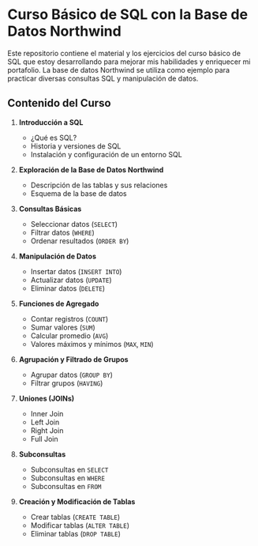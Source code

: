 # Curso Básico de SQL con la Base de Datos Northwind

Este repositorio contiene el material y los ejercicios del curso básico de SQL que estoy desarrollando para mejorar mis habilidades y enriquecer mi portafolio. La base de datos Northwind se utiliza como ejemplo para practicar diversas consultas SQL y manipulación de datos.

## Contenido del Curso

1. **Introducción a SQL**
   - ¿Qué es SQL?
   - Historia y versiones de SQL
   - Instalación y configuración de un entorno SQL

2. **Exploración de la Base de Datos Northwind**
   - Descripción de las tablas y sus relaciones
   - Esquema de la base de datos

3. **Consultas Básicas**
   - Seleccionar datos (`SELECT`)
   - Filtrar datos (`WHERE`)
   - Ordenar resultados (`ORDER BY`)

4. **Manipulación de Datos**
   - Insertar datos (`INSERT INTO`)
   - Actualizar datos (`UPDATE`)
   - Eliminar datos (`DELETE`)

5. **Funciones de Agregado**
   - Contar registros (`COUNT`)
   - Sumar valores (`SUM`)
   - Calcular promedio (`AVG`)
   - Valores máximos y mínimos (`MAX`, `MIN`)

6. **Agrupación y Filtrado de Grupos**
   - Agrupar datos (`GROUP BY`)
   - Filtrar grupos (`HAVING`)

7. **Uniones (JOINs)**
   - Inner Join
   - Left Join
   - Right Join
   - Full Join

8. **Subconsultas**
   - Subconsultas en `SELECT`
   - Subconsultas en `WHERE`
   - Subconsultas en `FROM`

9. **Creación y Modificación de Tablas**
   - Crear tablas (`CREATE TABLE`)
   - Modificar tablas (`ALTER TABLE`)
   - Eliminar tablas (`DROP TABLE`)
